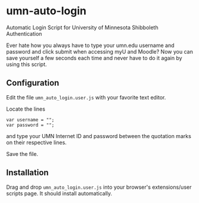 # umn-auto-login
Automatic Login Script for University of Minnesota Shibboleth Authentication

Ever hate how you always have to type your umn.edu username and password and click submit when accessing myU and Moodle?
Now you can save yourself a few seconds each time and never have to do it again by using this script.

## Configuration

Edit the file `umn_auto_login.user.js` with your favorite text editor.

Locate the lines

	var username = "";
	var password = "";

and type your UMN Internet ID and password between the quotation marks on their respective lines.

Save the file.

## Installation

Drag and drop `umn_auto_login.user.js` into your browser's extensions/user scripts page.
It should install automatically.
